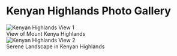 <div class="container">
  <h1>Kenyan Highlands Photo Gallery</h1>
  <div class="photo-gallery">
    <div class="photo-item">
      <img src="path-to-photo1.jpg" alt="Kenyan Highlands View 1">
      <div class="photo-caption">View of Mount Kenya Highlands</div>
    </div>
    <div class="photo-item">
      <img src="path-to-photo2.jpg" alt="Kenyan Highlands View 2">
      <div class="photo-caption">Serene Landscape in Kenyan Highlands</div>
    </div>
    <!-- Add more photo items as needed -->
  </div>
</div>
